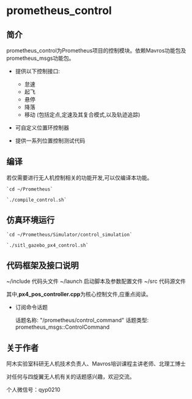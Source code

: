 # prometheus_control

## 简介

prometheus_control为Prometheus项目的控制模块。依赖Mavros功能包及prometheus_msgs功能包。

- 提供以下控制接口:
    - 怠速
    - 起飞
    - 悬停
    - 降落
    - 移动 (包括定点,定速及其复合模式,以及轨迹追踪)
 
- 可自定义位置环控制器

- 提供一系列位置控制测试代码


## 编译

若仅需要进行无人机控制相关的功能开发,可以仅编译本功能。

    `cd ~/Prometheus`
  
    `./compile_control.sh`


## 仿真环境运行

    `cd ~/Prometheus/Simulator/control_simulation`
  
    `./sitl_gazebo_px4_control.sh`

    
## 代码框架及接口说明

~/include 代码头文件
~/launch 启动脚本及参数配置文件
~/src    代码源文件

其中,**px4_pos_controller.cpp**为核心控制文件,应重点阅读。


 - 订阅命令话题 
 
   话题名称: "/prometheus/control_command"
   话题类型: prometheus_msgs::ControlCommand


## 关于作者

阿木实验室科研无人机技术负责人、Mavros培训课程主讲老师、北理工博士

对任何与四旋翼无人机有关的话题感兴趣，欢迎交流。

个人微信号：qyp0210
